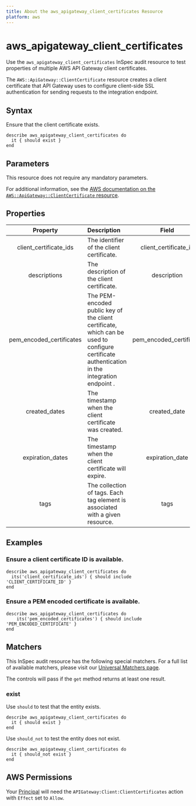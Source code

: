 ```yaml
---
title: About the aws_apigateway_client_certificates Resource
platform: aws
---
```


# aws_apigateway_client_certificates

Use the `aws_apigateway_client_certificates` InSpec audit resource to test properties of multiple AWS API Gateway client certificates.

The `AWS::ApiGateway::ClientCertificate` resource creates a client certificate that API Gateway uses to configure client-side SSL authentication for sending requests to the integration endpoint.

## Syntax

Ensure that the client certificate exists.

    describe aws_apigateway_client_certificates do
      it { should exist }
    end

## Parameters

This resource does not require any mandatory parameters.

For additional information, see the [AWS documentation on the `AWS::ApiGateway::ClientCertificate` resource](https://docs.aws.amazon.com/AWSCloudFormation/latest/UserGuide/aws-resource-apigateway-clientcertificate.html).

## Properties

| Property  | Description | Field |
| :---: | :--- | :---: |
| client_certificate_ids | The identifier of the client certificate. | client_certificate_id |
| descriptions | The description of the client certificate. | description |
| pem_encoded_certificates | The PEM-encoded public key of the client certificate, which can be used to configure certificate authentication in the integration endpoint .| pem_encoded_certificate |
| created_dates | The timestamp when the client certificate was created.| created_date |
| expiration_dates | The timestamp when the client certificate will expire.| expiration_date |
| tags | The collection of tags. Each tag element is associated with a given resource. | tags |

## Examples

### Ensure a client certificate ID is available.

    describe aws_apigateway_client_certificates do
      its('client_certificate_ids') { should include 'CLIENT_CERTIFICATE_ID' }
    end

### Ensure a PEM encoded certificate is available.

    describe aws_apigateway_client_certificates do
        its('pem_encoded_certificates') { should include 'PEM_ENCODED_CERTIFICATE' }
    end

## Matchers

This InSpec audit resource has the following special matchers. For a full list of available matchers, please visit our [Universal Matchers page](https://www.inspec.io/docs/reference/matchers/).

The controls will pass if the `get` method returns at least one result.

### exist

Use `should` to test that the entity exists.

    describe aws_apigateway_client_certificates do
      it { should exist }
    end

Use `should_not` to test the entity does not exist.

    describe aws_apigateway_client_certificates do
      it { should_not exist }
    end

## AWS Permissions

Your [Principal](https://docs.aws.amazon.com/IAM/latest/UserGuide/intro-structure.html#intro-structure-principal) will need the `APIGateway:Client:ClientCertificates` action with `Effect` set to `Allow`.
